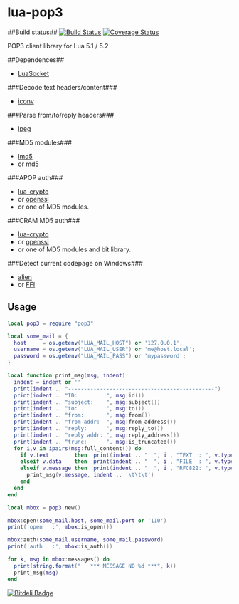 lua-pop3
============
##Build status##
[![Build Status](https://travis-ci.org/moteus/lua-pop3.png?branch=master)](https://travis-ci.org/moteus/lua-pop3)
[![Coverage Status](https://coveralls.io/repos/moteus/lua-pop3/badge.png)](https://coveralls.io/r/moteus/lua-pop3)

POP3 client library for Lua 5.1 / 5.2

##Dependences##
* [LuaSocket](http://www.impa.br/~diego/software/luasocket)

###Decode text headers/content###
* [iconv](http://ittner.github.com/lua-iconv)

###Parse from/to/reply headers###
* [lpeg](http://www.inf.puc-rio.br/~roberto/lpeg)

###MD5 modules###
* [lmd5](http://www.tecgraf.puc-rio.br/~lhf/ftp/lua/#lmd5)
* or [md5](http://www.keplerproject.org/md5/index.html)

###APOP auth###
* [lua-crypto](http://luacrypto.luaforge.net)
* or [openssl](https://github.com/zhaozg/lua-openssl)
* or one of MD5 modules.

###CRAM MD5 auth###
* [lua-crypto](http://luacrypto.luaforge.net)
* or [openssl](https://github.com/zhaozg/lua-openssl)
* or one of MD5 modules and bit library.

###Detect current codepage on Windows###
* [alien](http://mascarenhas.github.io/alien)
* or [FFI](https://github.com/jmckaskill/luaffi)

## Usage ##

```lua
local pop3 = require "pop3"

local some_mail = {
  host     = os.getenv("LUA_MAIL_HOST") or '127.0.0.1';
  username = os.getenv("LUA_MAIL_USER") or 'me@host.local';
  password = os.getenv("LUA_MAIL_PASS") or 'mypassword';
}

local function print_msg(msg, indent)
  indent = indent or ''
  print(indent .. "----------------------------------------------")
  print(indent .. "ID:         ", msg:id())
  print(indent .. "subject:    ", msg:subject())
  print(indent .. "to:         ", msg:to())
  print(indent .. "from:       ", msg:from())
  print(indent .. "from addr:  ", msg:from_address())
  print(indent .. "reply:      ", msg:reply_to())
  print(indent .. "reply addr: ", msg:reply_address())
  print(indent .. "trunc:      ", msg:is_truncated())
  for i,v in ipairs(msg:full_content()) do
    if v.text        then  print(indent .. "  ", i , "TEXT  : ", v.type, #v.text)
    elseif v.data    then  print(indent .. "  ", i , "FILE  : ", v.type, v.disposition, v.file_name or v.name, #v.data)
    elseif v.message then  print(indent .. "  ", i , "RFC822: ", v.type, v.disposition, v.file_name or v.name)
      print_msg(v.message, indent .. '\t\t\t')
    end
  end
end

local mbox = pop3.new()

mbox:open(some_mail.host, some_mail.port or '110')
print('open   :', mbox:is_open())

mbox:auth(some_mail.username, some_mail.password)
print('auth   :', mbox:is_auth())

for k, msg in mbox:messages() do
  print(string.format("   *** MESSAGE NO %d ***", k))
  print_msg(msg)
end
```

[![Bitdeli Badge](https://d2weczhvl823v0.cloudfront.net/moteus/lua-pop3/trend.png)](https://bitdeli.com/free "Bitdeli Badge")

